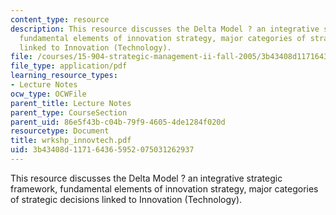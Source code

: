 ```yaml
---
content_type: resource
description: This resource discusses the Delta Model ? an integrative strategic framework,
  fundamental elements of innovation strategy, major categories of strategic decisions
  linked to Innovation (Technology).
file: /courses/15-904-strategic-management-ii-fall-2005/3b43408d117164365952075031262937_wrkshp_innovtech.pdf
file_type: application/pdf
learning_resource_types:
- Lecture Notes
ocw_type: OCWFile
parent_title: Lecture Notes
parent_type: CourseSection
parent_uid: 86e5f43b-c04b-79f9-4605-4de1284f020d
resourcetype: Document
title: wrkshp_innovtech.pdf
uid: 3b43408d-1171-6436-5952-075031262937
---
```

This resource discusses the Delta Model ? an integrative strategic framework, fundamental elements of innovation strategy, major categories of strategic decisions linked to Innovation (Technology).

